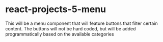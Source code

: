 # react-projects-5-menu

This will be a menu component that will feature buttons that 
filter certain content. The buttons will not be hard coded, but
will be added programmatically based on the available categories